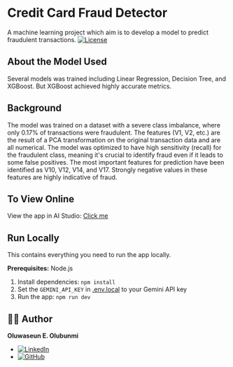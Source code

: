 # Credit Card Fraud Detector
A machine learning project which aim is to develop a model to predict fraudulent transactions.
[![License](https://img.shields.io/badge/License-MIT-lightgrey)](LICENSE)

## About the Model Used
Several models was trained including Linear Regression, Decision Tree, and XGBoost. But XGBoost achieved highly accurate metrics.

## Background
The model was trained on a dataset with a severe class imbalance, where only 0.17% of transactions were fraudulent. The features (V1, V2, etc.) are the result of a PCA transformation on the original transaction data and are all numerical. The model was optimized to have high sensitivity (recall) for the fraudulent class, meaning it's crucial to identify fraud even if it leads to some false positives. The most important features for prediction have been identified as V10, V12, V14, and V17. Strongly negative values in these features are highly indicative of fraud.

## To View Online
View the app in AI Studio: [Click me](https://aistudio.google.com/app/prompts?state=%7B%22ids%22:%5B%2215TSrFWY9uAfC4xJoPkXEGCpw-a9PkRI8%22%5D,%22action%22:%22open%22,%22userId%22:%22108961708172831219034%22,%22resourceKeys%22:%7B%7D%7D&usp=sharing)


## Run Locally
This contains everything you need to run the app locally.

**Prerequisites:**  Node.js


1. Install dependencies:
   `npm install`
2. Set the `GEMINI_API_KEY` in [.env.local](.env.local) to your Gemini API key
3. Run the app:
   `npm run dev`

## 👨‍💻 Author
**Oluwaseun E. Olubunmi**
- [![LinkedIn](https://img.shields.io/badge/LinkedIn-Profile-blue?logo=linkedin)](https://www.linkedin.com/in/ooluwaseun/)
- [![GitHub](https://img.shields.io/badge/GitHub-Profile-black?logo=github)](https://github.com/emmyt1)
